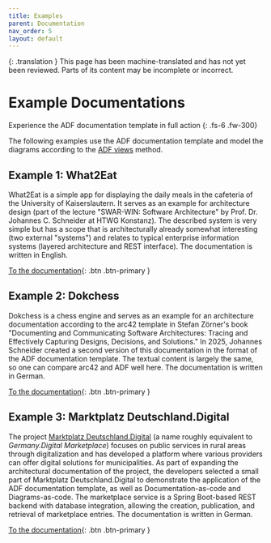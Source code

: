 ```yaml
---
title: Examples
parent: Documentation
nav_order: 5
layout: default
---
```


{: .translation }
This page has been machine-translated and has not yet been reviewed. Parts of its content may be incomplete or incorrect.

# Example Documentations

Experience the ADF documentation template in full action
{: .fs-6 .fw-300}

The following examples use the ADF documentation template and model the diagrams according to the [ADF views](../views/) method.

## Example 1: What2Eat

What2Eat is a simple app for displaying the daily meals in the cafeteria of the University of Kaiserslautern. It serves as an example for architecture design (part of the lecture "SWAR-WIN: Software Architecture" by Prof. Dr. Johannes C. Schneider at HTWG Konstanz). The described system is very simple but has a scope that is architecturally already somewhat interesting (two external "systems") and relates to typical enterprise information systems (layered architecture and REST interface). The documentation is written in English.

[To the documentation](https://github.com/neshanjo/what2eat/blob/with-cache/doc/architecture-documentation.md){: .btn .btn-primary }

## Example 2: Dokchess

Dokchess is a chess engine and serves as an example for an architecture documentation according to the arc42 template in Stefan Zörner's book "Documenting and Communicating Software Architectures: Tracing and Effectively Capturing Designs, Decisions, and Solutions." In 2025, Johannes Schneider created a second version of this documentation in the format of the ADF documentation template. The textual content is largely the same, so one can compare arc42 and ADF well here. The documentation is written in German.

[To the documentation](https://github.com/neshanjo/DokChess-ADF/blob/main/dokchess-adf/dokChess-adf.md){: .btn .btn-primary }

## Example 3: Marktplatz Deutschland.Digital

The project [Marktplatz Deutschland.Digital](https://www.deutschlanddigital.org/) (a name roughly equivalent to *Germany.Digital Marketplace*) focuses on public services in rural areas through digitalization and has developed a platform where various providers can offer digital solutions for municipalities. As part of expanding the architectural documentation of the project, the developers selected a small part of Marktplatz Deutschland.Digital to demonstrate the application of the ADF documentation template, as well as Documentation-as-code and Diagrams-as-code. The marketplace service is a Spring Boot-based REST backend with database integration, allowing the creation, publication, and retrieval of marketplace entries. The documentation is written in German.

[To the documentation](https://gitlab.opencode.de/smarte.land.regionen/plattform/service/marketplace-service/-/blob/main/docs/generated/inhalt.md){: .btn .btn-primary }
